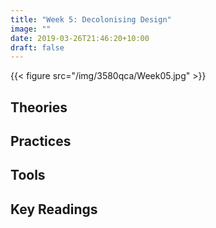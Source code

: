 ```yaml
---
title: "Week 5: Decolonising Design"
image: ""
date: 2019-03-26T21:46:20+10:00
draft: false
---
```

{{< figure src="/img/3580qca/Week05.jpg" >}}

## Theories


## Practices


## Tools 


## Key Readings

